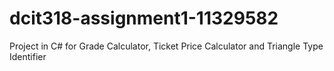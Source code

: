 # dcit318-assignment1-11329582
Project in C# for Grade Calculator, Ticket Price Calculator and Triangle Type Identifier
